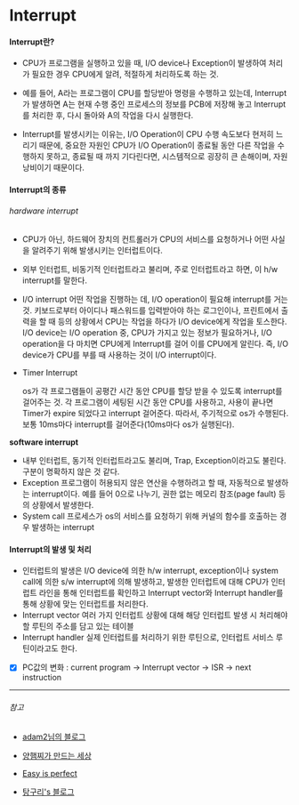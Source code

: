 # Interrupt

#### Interrupt란?

+ CPU가 프로그램을 실행하고 있을 때, I/O device나 Exception이 발생하여 처리가 필요한 경우 CPU에게 알려, 적절하게 처리하도록 하는 것. 

+ 예를 들어, A라는 프로그램이 CPU를 할당받아 명령을 수행하고 있는데, Interrupt가 발생하면 A는 현재 수행 중인 프로세스의 정보를 PCB에 저장해 놓고 Interrupt를 처리한 후, 다시 돌아와 A의 작업을 다시 실행한다.

+ Interrupt를 발생시키는 이유는, I/O Operation이 CPU 수행 속도보다 현저히 느리기 때문에,  중요한 자원인 CPU가 I/O Operation이 종료될 동안 다른 작업을 수행하지 못하고, 종료될 때 까지 기다린다면, 시스템적으로 굉장히 큰 손해이며, 자원 낭비이기 때문이다. 

   
  
  

#### Interrupt의 종류

###### hardware interrupt

+ CPU가 아닌, 하드웨어 장치의 컨트롤러가 CPU의 서비스를 요청하거나 어떤 사실을 알려주기 위해 발생시키는 인터럽트이다. 

- 외부 인터럽트, 비동기적 인터럽트라고 불리며, 주로 인터럽트라고 하면, 이 h/w interrupt를 말한다.

- I/O interrupt
  어떤 작업을 진행하는 데, I/O operation이 필요해 interrupt를 거는 것. 키보드로부터 아이디나 패스워드를 입력받아야 하는 로그인이나, 프린트에서 출력을 할 때 등의 상황에서 CPU는 작업을 하다가 I/O device에게 작업을 토스한다. I/O device는 I/O operation 중, CPU가 가지고 있는 정보가 필요하거나, I/O operation을 다 마치면 CPU에게 Interrupt를 걸어 이를 CPU에게 알린다. 
  즉, I/O device가 CPU를 부를 때 사용하는 것이 I/O interrupt이다. 

- Timer Interrupt

  os가 각 프로그램들이 공평간 시간 동안 CPU를 할당 받을 수 있도록 interrupt를 걸어주는 것. 각 프로그램이 세팅된 시간 동안 CPU를 사용하고, 사용이 끝나면 Timer가 expire 되었다고 interrupt 걸어준다. 따라서, 주기적으로 os가 수행된다. 보통 10ms마다 interrupt를 걸어준다(10ms마다 os가 실행된다).
  
  

__software interrupt__

+ 내부 인터럽트, 동기적 인터럽트라고도 불리며, Trap, Exception이라고도 불린다. 구분이 명확하지 않은 것 같다. 
+ Exception
  프로그램이 허용되지 않은 연산을 수행하려고 할 때, 자동적으로 발생하는 interrupt이다.  예를 들어 0으로 나누기, 권한 없는 메모리 참조(page fault) 등의 상황에서 발생한다. 
+ System call
  프로세스가 os의 서비스를 요청하기 위해 커널의 함수를 호출하는 경우 발생하는 interrupt





#### Interrupt의 발생 및 처리

+ 인터럽트의 발생은 I/O device에 의한 h/w interrupt, exception이나 system call에 의한 s/w interrupt에 의해 발생하고, 발생한 인터럽트에 대해 CPU가 인터럽트 라인을 통해 인터럽트를 확인하고 Interrupt vector와 Interrupt handler를 통해 상황에 맞는 인터럽트를 처리한다. 
+ Interrupt vector
  여러 가지 인터럽트 상황에 대해 해당 인터럽트 발생 시 처리해야 할 루틴의 주소를 담고 있는 테이블
+ Interrupt handler
  실제 인터럽트를 처리하기 위한 루틴으로, 인터럽트 서비스 루틴이라고도 한다.

* [x] PC값의 변화 : current program -> Interrupt vector -> ISR  -> next instruction  













































---

###### 참고

+ [adam2님의 블로그](https://velog.io/@adam2/%EC%9D%B8%ED%84%B0%EB%9F%BD%ED%8A%B8)

+ [양햄찌가 만드는 세상](https://jhnyang.tistory.com/167)

+ [Easy is perfect](http://melonicedlatte.com/computerarchitecture/2019/02/12/213856.html)

+ [탕구리's 블로그](https://real-dongsoo7.tistory.com/m/93?category=784608)

  